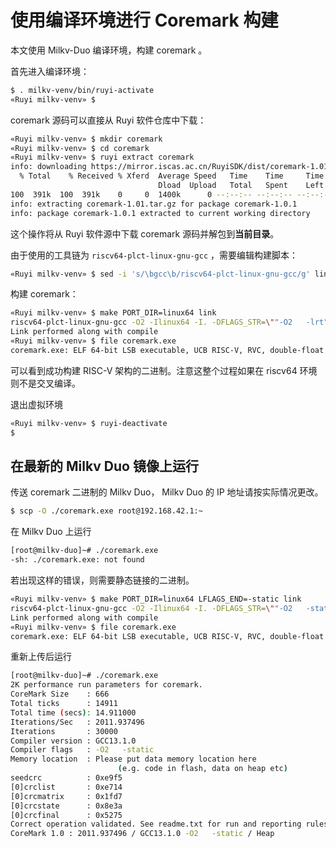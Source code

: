 # 使用编译环境进行 Coremark 构建

本文使用 Milkv-Duo 编译环境，构建 coremark 。

首先进入编译环境：

```bash
$ . milkv-venv/bin/ruyi-activate
«Ruyi milkv-venv» $
```

coremark 源码可以直接从 Ruyi 软件仓库中下载：

```bash
«Ruyi milkv-venv» $ mkdir coremark
«Ruyi milkv-venv» $ cd coremark
«Ruyi milkv-venv» $ ruyi extract coremark
info: downloading https://mirror.iscas.ac.cn/RuyiSDK/dist/coremark-1.01.tar.gz to /home/myon/.cache/ruyi/distfiles/coremark-1.01.tar.gz
  % Total    % Received % Xferd  Average Speed   Time    Time     Time  Current
                                 Dload  Upload   Total   Spent    Left  Speed
100  391k  100  391k    0     0  1400k      0 --:--:-- --:--:-- --:--:-- 1404k
info: extracting coremark-1.01.tar.gz for package coremark-1.0.1
info: package coremark-1.0.1 extracted to current working directory
```

这个操作将从 Ruyi 软件源中下载 coremark 源码并解包到**当前目录**。

由于使用的工具链为 ``riscv64-plct-linux-gnu-gcc`` ，需要编辑构建脚本：

```bash
«Ruyi milkv-venv» $ sed -i 's/\bgcc\b/riscv64-plct-linux-gnu-gcc/g' linux64/core_portme.mak
```

构建 coremark：

```bash
«Ruyi milkv-venv» $ make PORT_DIR=linux64 link
riscv64-plct-linux-gnu-gcc -O2 -Ilinux64 -I. -DFLAGS_STR=\""-O2   -lrt"\" -DITERATIONS=0  core_list_join.c core_main.c core_matrix.c core_state.c core_util.c linux64/core_portme.c -o ./coremark.exe -lrt
Link performed along with compile
«Ruyi milkv-venv» $ file coremark.exe
coremark.exe: ELF 64-bit LSB executable, UCB RISC-V, RVC, double-float ABI, version 1 (SYSV), dynamically linked, interpreter /lib/ld-linux-riscv64-lp64d.so.1, BuildID[sha1]=d9dbc7115d07d1953087dd2c1e5d46adc2ab0d4f, for GNU/Linux 4.15.0, with debug_info, not stripped
```

可以看到成功构建 RISC-V 架构的二进制。注意这整个过程如果在 riscv64 环境则不是交叉编译。

退出虚拟环境

```bash
«Ruyi milkv-venv» $ ruyi-deactivate
$
```

## 在最新的 Milkv Duo 镜像上运行

传送 coremark 二进制的 Milkv Duo， Milkv Duo 的 IP 地址请按实际情况更改。

```bash
$ scp -O ./coremark.exe root@192.168.42.1:~
```

在 Milkv Duo 上运行

```bash
[root@milkv-duo]~# ./coremark.exe
-sh: ./coremark.exe: not found
```

若出现这样的错误，则需要静态链接的二进制。

```bash
«Ruyi milkv-venv» $ make PORT_DIR=linux64 LFLAGS_END=-static link
riscv64-plct-linux-gnu-gcc -O2 -Ilinux64 -I. -DFLAGS_STR=\""-O2   -static"\" -DITERATIONS=0  core_list_join.c core_main.c core_matrix.c core_state.c core_util.c linux64/core_portme.c -o ./coremark.exe -static
Link performed along with compile
«Ruyi milkv-venv» $ file coremark.exe
coremark.exe: ELF 64-bit LSB executable, UCB RISC-V, RVC, double-float ABI, version 1 (SYSV), statically linked, BuildID[sha1]=1548f6b30560e1ca6f3fa8ba3ef6aea4188feacf, for GNU/Linux 4.15.0, with debug_info, not stripped
```

重新上传后运行

```bash
[root@milkv-duo]~# ./coremark.exe
2K performance run parameters for coremark.
CoreMark Size    : 666
Total ticks      : 14911
Total time (secs): 14.911000
Iterations/Sec   : 2011.937496
Iterations       : 30000
Compiler version : GCC13.1.0
Compiler flags   : -O2   -static
Memory location  : Please put data memory location here
                        (e.g. code in flash, data on heap etc)
seedcrc          : 0xe9f5
[0]crclist       : 0xe714
[0]crcmatrix     : 0x1fd7
[0]crcstate      : 0x8e3a
[0]crcfinal      : 0x5275
Correct operation validated. See readme.txt for run and reporting rules.
CoreMark 1.0 : 2011.937496 / GCC13.1.0 -O2   -static / Heap
```

